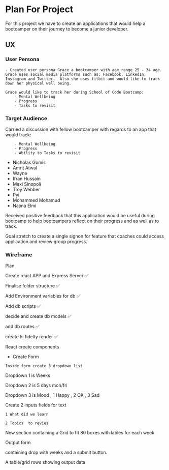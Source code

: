 # Plan For Project

For this project we have to create an applications that would help a bootcamper on their journey to become a junior developer.

## UX

### User Persona

```
- Created user persona Grace a bootcamper with age range 25 - 34 age.  Grace uses social media platforms such as: Facebook, LinkedIn, Instagram and Twitter.  Also she uses fitbit and would like to track down her physical well being.

Grace would like to track her during School of Code Bootcamp:
    - Mental Wellbeing
    - Progress
    - Tasks to revisit
```

### Target Audience

Carried a discussion with fellow bootcamper with regards to an app that would track:

```
    - Mental Wellbeing
    - Progress
    - Ability to Tasks to revisit
```

- Nicholas Gomis
- Amrit Atwal
- Wayne
- Ifran Hussain
- Maxi Sinopoli
- Troy Webber
- Pyi
- Mohammed Mohamud
- Najma Elmi

Received positive feedback that this application would be useful during bootcamp to help bootcampers reflect on their progress and as well as to track.

Goal stretch to create a single signon for feature that coaches could access application and review group progress.

### Wireframe

Plan

Create react APP and Express Server ✅

Finalise folder structure ✅

Add Environment variables for db ✅

Add db scripts ✅

decide and create db models ✅

add db routes ✅

create hi fidelty render ✅

React create components

* Create Form

```
Inside form create 3 dropdown list
```


Dropdown 1 is Weeks

Dropdown 2 is  5  days mon/fri

Dropdown 3 is Mood , 1 Happy , 2 OK , 3 Sad


Create 2 inputs fields for text

```
1 What did we learn
```


```
2 Topics  to revies
```



New section containing  a Grid to fit 80 boxes with lables for each week


Output form 

containing  drop with weeks and a  submit button.

A table/grid rows showing output data
